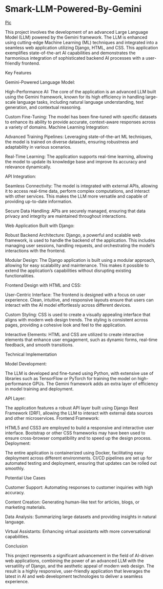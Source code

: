# Smark-LLM-Powered-By-Gemini

[Pic
](https://pbs.twimg.com/media/GVl31p9WEAAuGHe?format=png&name=large)

This project involves the development of an advanced Large Language Model (LLM) powered by the Gemini framework. The LLM is enhanced using cutting-edge Machine Learning (ML) techniques and integrated into a seamless web application utilizing Django, HTML, and CSS. This application exemplifies state-of-the-art AI capabilities and demonstrates the harmonious integration of sophisticated backend AI processes with a user-friendly frontend.


Key Features

Gemini-Powered Language Model:


High-Performance AI: The core of the application is an advanced LLM built using the Gemini framework, known for its high efficiency in handling large-scale language tasks, including natural language understanding, text generation, and contextual reasoning.

Custom Fine-Tuning: The model has been fine-tuned with specific datasets to enhance its ability to provide accurate, context-aware responses across a variety of domains.
Machine Learning Integration:


Advanced Training Pipelines: Leveraging state-of-the-art ML techniques, the model is trained on diverse datasets, ensuring robustness and adaptability in various scenarios.

Real-Time Learning: The application supports real-time learning, allowing the model to update its knowledge base and improve its accuracy and relevance dynamically.

API Integration:

Seamless Connectivity: The model is integrated with external APIs, allowing it to access real-time data, perform complex computations, and interact with other services. This makes the LLM more versatile and capable of providing up-to-date information.

Secure Data Handling: APIs are securely managed, ensuring that data privacy and integrity are maintained throughout interactions.

Web Application Built with Django:

Robust Backend Architecture: Django, a powerful and scalable web framework, is used to handle the backend of the application. This includes managing user sessions, handling requests, and orchestrating the model’s interactions with the frontend.

Modular Design: The Django application is built using a modular approach, allowing for easy scalability and maintenance. This makes it possible to extend the application’s capabilities without disrupting existing functionalities.

Frontend Design with HTML and CSS:

User-Centric Interface: The frontend is designed with a focus on user experience. Clean, intuitive, and responsive layouts ensure that users can interact with the AI model effortlessly across different devices.

Custom Styling: CSS is used to create a visually appealing interface that aligns with modern web design trends. The styling is consistent across pages, providing a cohesive look and feel to the application.

Interactive Elements: HTML and CSS are utilized to create interactive elements that enhance user engagement, such as dynamic forms, real-time feedback, and smooth transitions.

Technical Implementation

Model Development:

The LLM is developed and fine-tuned using Python, with extensive use of libraries such as TensorFlow or PyTorch for training the model on high-performance GPUs. The Gemini framework adds an extra layer of efficiency in model training and deployment.

API Layer:

The application features a robust API layer built using Django Rest Framework (DRF), allowing the LLM to interact with external data sources and other microservices.
Frontend Framework:

HTML5 and CSS3 are employed to build a responsive and interactive user interface. Bootstrap or other CSS frameworks may have been used to ensure cross-browser compatibility and to speed up the design process.
Deployment:

The entire application is containerized using Docker, facilitating easy deployment across different environments. CI/CD pipelines are set up for automated testing and deployment, ensuring that updates can be rolled out smoothly.

Potential Use Cases

Customer Support: Automating responses to customer inquiries with high accuracy.

Content Creation: Generating human-like text for articles, blogs, or marketing materials.

Data Analysis: Summarizing large datasets and providing insights in natural language.

Virtual Assistants: Enhancing virtual assistants with more conversational capabilities.

Conclusion

This project represents a significant advancement in the field of AI-driven web applications, combining the power of an advanced LLM with the versatility of Django, and the aesthetic appeal of modern web design. The result is a highly responsive, user-friendly application that leverages the latest in AI and web development technologies to deliver a seamless experience.
